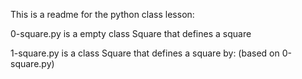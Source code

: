 This is a readme for the python class lesson:

0-square.py is a empty class Square that defines a square

1-square.py is a class Square that defines a square by: (based on 0-square.py)


